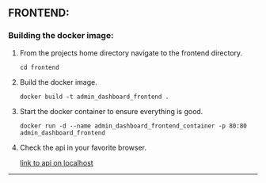 ## FRONTEND:
### Building the docker image:

1. From the projects home directory navigate to the frontend directory.

    ```
    cd frontend
    ```

2. Build the docker image.

    ```
    docker build -t admin_dashboard_frontend .
    ```

3. Start the docker container to ensure everything is good.
    
    ```
    docker run -d --name admin_dashboard_frontend_container -p 80:80 admin_dashboard_frontend
    ```

4. Check the api in your favorite browser.

    [link to api on localhost](http://localhost:3000/)

---